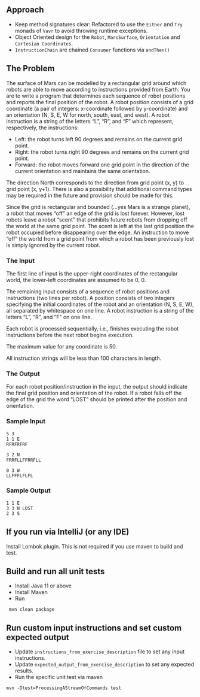 ## Approach

 - Keep method signatures clear: Refactored to use the `Either` and `Try` monads of `Vavr` to avoid throwing runtime exceptions.
 - Object Oriented design for the `Robot`, `MarsSurface`, `Orientation` and `Cartesian Coordinates`.
 - `InstructionChain` are chained `Consumer` functions via `andThen()`

## The Problem

The surface of Mars can be modelled by a rectangular grid around which robots are able to
move according to instructions provided from Earth. You are to write a program that
determines each sequence of robot positions and reports the final position of the robot.
A robot position consists of a grid coordinate (a pair of integers: x-coordinate followed by
y-coordinate) and an orientation (N, S, E, W for north, south, east, and west).
A robot instruction is a string of the letters “L”, “R”, and “F” which represent, respectively, the
instructions:
 - Left: the robot turns left 90 degrees and remains on the current grid point.
 - Right: the robot turns right 90 degrees and remains on the current grid point.
 - Forward: the robot moves forward one grid point in the direction of the current
orientation and maintains the same orientation.

The direction North corresponds to the direction from grid point (x, y) to grid point (x, y+1).
There is also a possibility that additional command types may be required in the future and
provision should be made for this.

Since the grid is rectangular and bounded (...yes Mars is a strange planet), a robot that moves
“off” an edge of the grid is lost forever. However, lost robots leave a robot “scent” that 
prohibits future robots from dropping off the world at the same grid point. The scent is left at
the last grid position the robot occupied before disappearing over the edge. An instruction to
move “off” the world from a grid point from which a robot has been previously lost is simply
ignored by the current robot.

### The Input

The first line of input is the upper-right coordinates of the rectangular world, the lower-left
coordinates are assumed to be 0, 0.

The remaining input consists of a sequence of robot positions and instructions (two lines per
robot). A position consists of two integers specifying the initial coordinates of the robot and an
orientation (N, S, E, W), all separated by whitespace on one line. A robot instruction is a string
of the letters “L”, “R”, and “F” on one line.

Each robot is processed sequentially, i.e., finishes executing the robot instructions before the
next robot begins execution.

The maximum value for any coordinate is 50.

All instruction strings will be less than 100 characters in length.

### The Output

For each robot position/instruction in the input, the output should indicate the final grid
position and orientation of the robot. If a robot falls off the edge of the grid the word “LOST”
should be printed after the position and orientation.

### Sample Input

````
5 3
1 1 E
RFRFRFRF

3 2 N
FRRFLLFFRRFLL

0 3 W
LLFFFLFLFL
````

### Sample Output

````
1 1 E
3 3 N LOST
2 3 S
````

## If you run via IntelliJ (or any IDE)

Install Lombok plugin. This is not required if you use maven to build and test.

## Build and run all unit tests

 - Install Java 11 or above
 - Install Maven
 - Run
 
```
 mvn clean package
```

## Run custom input instructions and set custom expected output

 - Update `instructions_from_exercise_description` file to set any input instructions.
 - Update `expected_output_from_exercise_description` to set any expected results.
 - Run the specific unit test via maven
 
```
mvn -Dtest=ProcessingAStreamOfCommands test
```
